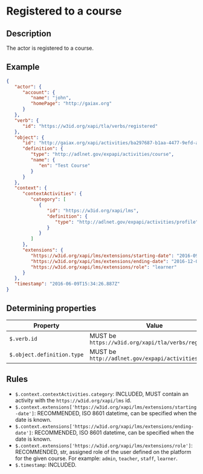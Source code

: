 # Registered to a course

## Description

The actor is registered to a course.

## Example

```json
{
   "actor": {
      "account": {
         "name": "john",
         "homePage": "http://gaiax.org"
      }
   },
   "verb": {
      "id": "https://w3id.org/xapi/tla/verbs/registered"
   },
   "object": {
      "id": "http://gaiax.org/xapi/activities/ba297687-b1aa-4477-9efd-a782c8fdb90a",
      "definition": {
         "type": "http://adlnet.gov/expapi/activities/course",
         "name": {
            "en": "Test Course"
         }
      }
   },
   "context": {
      "contextActivities": {
         "category": [
            {
               "id": "https://w3id.org/xapi/lms",
               "definition": {
                  "type": "http://adlnet.gov/expapi/activities/profile"
               }
            }
         ]
      },
      "extensions": {
         "https://w3id.org/xapi/lms/extensions/starting-date": "2016-09-01T09:00:00.000Z",
         "https://w3id.org/xapi/lms/extensions/ending-date": "2016-12-01T00:00:00.000Z",
         "https://w3id.org/xapi/lms/extensions/role": "learner" 
      }
   },
   "timestamp": "2016-06-09T15:34:26.887Z"
}
```

## Determining properties

| Property | Value |
|---|---|
| `$.verb.id` | MUST be `https://w3id.org/xapi/tla/verbs/registered` |
| `$.object.definition.type` | MUST be `http://adlnet.gov/expapi/activities/course` |

## Rules

- `$.context.contextActivities.category`: INCLUDED, MUST contain an activity with the `https://w3id.org/xapi/lms` id.
- `$.context.extensions['https://w3id.org/xapi/lms/extensions/starting-date']`: RECOMMENDED, ISO 8601 datetime, can be specified when the date is known.
- `$.context.extensions['https://w3id.org/xapi/lms/extensions/ending-date']`: RECOMMENDED, ISO 8601 datetime, can be specified when the date is known.
- `$.context.extensions['https://w3id.org/xapi/lms/extensions/role']`: RECOMMENDED, str, assigned role of the user defined on the platform for the given course. For example: `admin`, `teacher`, `staff`, `learner`.
- `$.timestamp`: INCLUDED.
